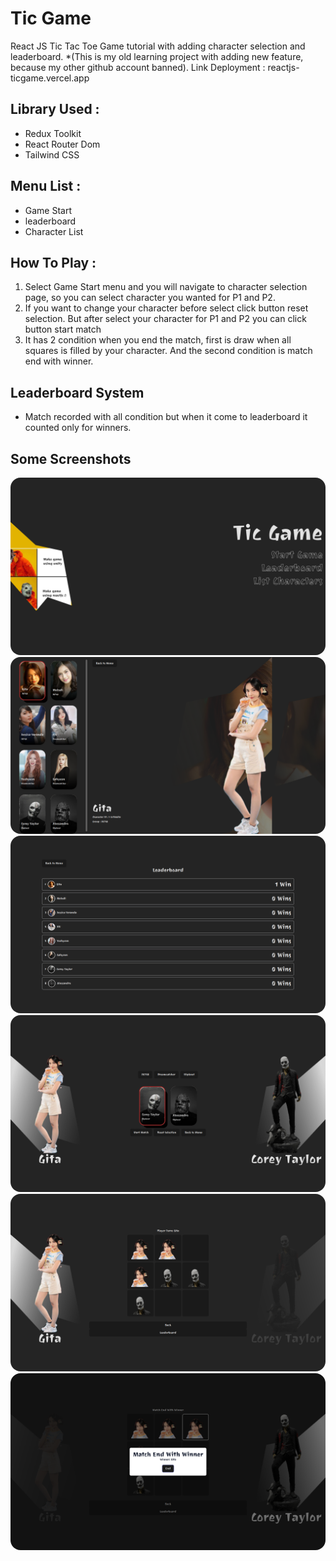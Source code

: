 
# Tic Game

React JS Tic Tac Toe Game tutorial with adding character selection and leaderboard. *(This is my old learning project with adding new feature, because my other github account banned).
Link Deployment : reactjs-ticgame.vercel.app

## Library Used :
- Redux Toolkit
- React Router Dom
- Tailwind CSS

## Menu List :
- Game Start
- leaderboard
- Character List


## How To Play :
1. Select Game Start menu and you will navigate to character selection page, so you can select character you wanted for P1 and P2.
2. If you want to change your character before select click button reset selection. But after select your character for P1 and P2 you can click button start match
3. It has 2 condition when you end the match, first is draw when all squares is filled by your character. And the second condition is match end with winner.


## Leaderboard System
- Match recorded with all condition but when it come to leaderboard it counted only for winners.


## Some Screenshots


<img src="screenshots/gamepage.png" alt="Page" style="border-radius: 1rem;" />

<img src="screenshots/characterslist.png" alt="Char List" style="border-radius: 1rem;" />



<img src="screenshots/leaderboard.png" alt="Leaderboard" style="border-radius: 1rem;" />

<img src="screenshots/selectcharacters.png" alt="Select Char" style="border-radius: 1rem;" />
<img src="screenshots/game.png" alt="Game" style="border-radius: 1rem;" />
<img src="screenshots/gameend.png" alt="Game End" style="border-radius: 1rem;" />


